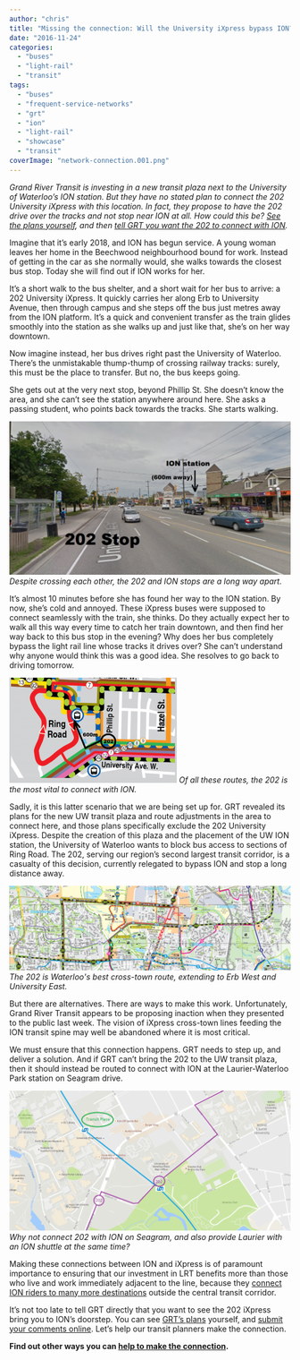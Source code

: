 ```yaml
---
author: "chris"
title: "Missing the connection: Will the University iXpress bypass ION?"
date: "2016-11-24"
categories: 
  - "buses"
  - "light-rail"
  - "transit"
tags: 
  - "buses"
  - "frequent-service-networks"
  - "grt"
  - "ion"
  - "light-rail"
  - "showcase"
  - "transit"
coverImage: "network-connection.001.png"
---
```


_Grand River Transit is investing in a new transit plaza next to the University of Waterloo’s ION station. But they have no stated plan to connect the 202 University iXpress with this location. In fact, they propose to have the 202 drive over the tracks and not stop near ION at all. How could this be?_ [_See the plans yourself_](https://www.grt.ca/en/aboutus/uwaterloo-transit-station.asp)_, and then_ [_tell GRT you want the 202 to connect with ION_](https://row.survey.esolutionsgroup.ca/TakeSurvey.aspx?SurveyID=84K287l4)_._

Imagine that it’s early 2018, and ION has begun service. A young woman leaves her home in the Beechwood neighbourhood bound for work. Instead of getting in the car as she normally would, she walks towards the closest bus stop. Today she will find out if ION works for her.

It’s a short walk to the bus shelter, and a short wait for her bus to arrive: a 202 University iXpress. It quickly carries her along Erb to University Avenue, then through campus and she steps off the bus just metres away from the ION platform. It’s a quick and convenient transfer as the train glides smoothly into the station as she walks up and just like that, she’s on her way downtown.

Now imagine instead, her bus drives right past the University of Waterloo. There’s the unmistakable thump-thump of crossing railway tracks: surely, this must be the place to transfer. But no, the bus keeps going.

She gets out at the very next stop, beyond Phillip St. She doesn’t know the area, and she can’t see the station anywhere around here. She asks a passing student, who points back towards the tracks. She starts walking.

[![](/images/202stop-1024x557.png "Despite crossing each other, the 202 and ION stops are a long way apart.")](/images/202stop.png)
*Despite crossing each other, the 202 and ION stops are a long way apart.*

It’s almost 10 minutes before she has found her way to the ION station. By now, she’s cold and annoyed. These iXpress buses were supposed to connect seamlessly with the train, she thinks. Do they actually expect her to walk all this way every time to catch her train downtown, and then find her way back to this bus stop in the evening? Why does her bus completely bypass the light rail line whose tracks it drives over? She can’t understand why anyone would think this was a good idea. She resolves to go back to driving tomorrow.

[![](/images/202walk-300x188.png "202walk")](/images/202walk.png)
*Of all these routes, the 202 is the most vital to connect with ION.*

Sadly, it is this latter scenario that we are being set up for. GRT revealed its plans for the new UW transit plaza and route adjustments in the area to connect here, and those plans specifically exclude the 202 University iXpress. Despite the creation of this plaza and the placement of the UW ION station, the University of Waterloo wants to block bus access to sections of Ring Road. The 202, serving our region’s second largest transit corridor, is a casualty of this decision, currently relegated to bypass ION and stop a long distance away.

[![](/images/202route.png "The 202 is Waterloo's best cross-town route, extending to Erb West and University East.")](/images/202route.png)
*The 202 is Waterloo's best cross-town route, extending to Erb West and University East.*

But there are alternatives. There are ways to make this work. Unfortunately, Grand River Transit appears to be proposing inaction when they presented to the public last week. The vision of iXpress cross-town lines feeding the ION transit spine may well be abandoned where it is most critical.

We must ensure that this connection happens. GRT needs to step up, and deliver a solution. And if GRT can’t bring the 202 to the UW transit plaza, then it should instead be routed to connect with ION at the Laurier-Waterloo Park station on Seagram drive.

[![](/images/202Seagram-1024x506.png "Why not connect 202 with ION on Seagram, and also provide Laurier with an ION shuttle at the same time?")](/images/202Seagram.png)
*Why not connect 202 with ION on Seagram, and also provide Laurier with an ION shuttle at the same time?*

Making these connections between ION and iXpress is of paramount importance to ensuring that our investment in LRT benefits more than those who live and work immediately adjacent to the line, because they [connect ION riders to many more destinations](https://www.youtube.com/watch?v=wj6NQfe-9do) outside the central transit corridor.

It’s not too late to tell GRT directly that you want to see the 202 iXpress bring you to ION’s doorstep. You can see [GRT’s plans](https://www.grt.ca/en/aboutus/uwaterloo-transit-station.asp) yourself, and [submit your comments online](https://row.survey.esolutionsgroup.ca/TakeSurvey.aspx?SurveyID=84K287l4). Let’s help our transit planners make the connection.

**Find out other ways you can [help to make the connection](/blog/2016/11/28/lets-make-the-connection/).**
